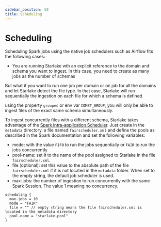 ```yaml
---
sidebar_position: 50
title: Scheduling
---
```


# Scheduling
Scheduling Spark jobs using the native job schedulers such as Airflow fits the following cases:

- You are running Starlake wth an explicit reference to the domain and schema you want to ingest. 
In this case, you need to create as many jobs as the number of schemas

But what if you want to run one job per domain or on job for all the domains and let Starlake detect the 
file type. In that case, Starlake will run sequentially the ingestion on each file for which a schema is defined.

using the property `grouped` or env var `COMET_GROUP`, you will only be able to ingest files of the exact same schema simultaneously.

To ingest concurrently files with a different schema, Starlake takes advantage of the [Spark intra-application Scheduler](https://spark.apache.org/docs/latest/job-scheduling.html#scheduling-within-an-application).
Just create in the `metadata` directory, a file named `fairscheduler.xml` and define the pools as described in the Spark documentation and set the following variables:

- mode: with the value `FIFO` to run the jobs sequentially or `FAIR` to run the jobs concurrently
- pool-name: set it to the name of the pool assigned to Starlake in the file `fairscheduler.xml`.
- file (optional): set this value to the absolute path of the file `fairscheduler.xml` if it is not located in the `metadata` folder. 
When set to the  empty string, the default job scheduler is used. 
- max-jobs: the number of ingestion to run concurrently with the same Spark Session. The value 1 meaning no concurrency.

```
scheduling {
  max-jobs = 10
  mode = "FAIR"
  file = "" // empty string means the file fairscheduler.xml is located in the metadata directory 
  pool-name = "starlake-pool"
}
```

